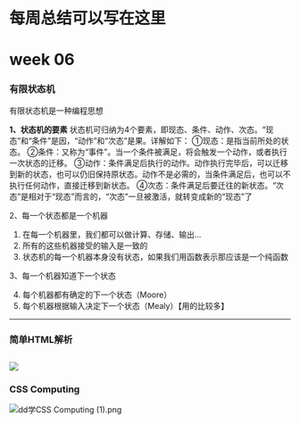 # 每周总结可以写在这里


# week 06

### 有限状态机
有限状态机是一种编程思想


**1、状态机的要素**
状态机可归纳为4个要素，即现态、条件、动作、次态。“现态”和“条件”是因，“动作”和“次态”是果。详解如下：
①现态：是指当前所处的状态。
②条件：又称为“事件”。当一个条件被满足，将会触发一个动作，或者执行一次状态的迁移。
③动作：条件满足后执行的动作。动作执行完毕后，可以迁移到新的状态，也可以仍旧保持原状态。动作不是必需的，当条件满足后，也可以不执行任何动作，直接迁移到新状态。
④次态：条件满足后要迁往的新状态。“次态”是相对于“现态”而言的，“次态”一旦被激活，就转变成新的“现态”了

2、每一个状态都是一个机器

1. 在每一个机器里，我们都可以做计算、存储、输出...
1. 所有的这些机器接受的输入是一致的
1. 状态机的每一个机器本身没有状态，如果我们用函数表示那应该是一个纯函数



3、每一个机器知道下一个状态

4. 每个机器都有确定的下一个状态（Moore）
4. 每个机器根据输入决定下一个状态（Mealy）【用的比较多】

---

### 简单HTML解析
![](https://cdn.nlark.com/yuque/0/2020/svg/1251840/1589947317606-549445aa-bb09-4495-ac2d-0a2ac74d50da.svg)
---

### CSS Computing
![dd学CSS Computing (1).png](https://cdn.nlark.com/yuque/0/2020/png/1251840/1589947301853-e5293b4f-2e53-4316-8595-2e8dfb399417.png#align=left&display=inline&height=1308&margin=%5Bobject%20Object%5D&name=dd%E5%AD%A6CSS%20Computing%20%281%29.png&originHeight=1308&originWidth=4074&size=627604&status=done&style=none&width=4074)



